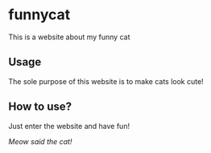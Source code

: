 # funnycat

This is a website about my funny cat

## Usage 
The sole purpose of this website is to make cats look cute!

## How to use?
Just enter the website and have fun!

*Meow said the cat!*


